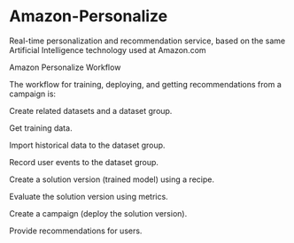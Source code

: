 # Amazon-Personalize
Real-time personalization and recommendation service, based on the same Artificial Intelligence technology used at Amazon.com

Amazon Personalize Workflow

The workflow for training, deploying, and getting recommendations from a campaign is:

Create related datasets and a dataset group.

Get training data.

Import historical data to the dataset group.

Record user events to the dataset group.

Create a solution version (trained model) using a recipe.

Evaluate the solution version using metrics.

Create a campaign (deploy the solution version).

Provide recommendations for users.

